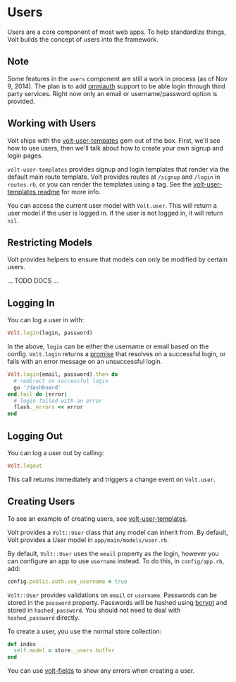 # Users

Users are a core component of most web apps.  To help standardize things, Volt builds the concept of users into the framework.

## Note

Some features in the ```users``` component are still a work in process (as of Nov 9, 2014).  The plan is to add [omniauth](https://github.com/intridea/omniauth) support to be able login through third party services.  Right now only an email or username/password option is provided.

## Working with Users

Volt ships with the [volt-user-tempates](https://github.com/voltrb/volt-user-templates) gem out of the box.  First, we'll see how to use users, then we'll talk about how to create your own signup and login pages.

```volt-user-templates``` provides signup and login templates that render via the default main route template.  Volt provides routes at ```/signup``` and ```/login``` in ```routes.rb```, or you can render the templates using a tag.  See the [volt-user-templates readme](https://github.com/voltrb/volt-user-templates) for more info.

You can access the current user model with ```Volt.user```.  This will return a user model if the user is logged in.  If the user is not logged in, it will return ```nil```.

## Restricting Models

Volt provides helpers to ensure that models can only be modified by certain users.

... TODO DOCS ...

## Logging In

You can log a user in with:

```ruby
Volt.login(login, password)
```

In the above, ```login``` can be either the username or email based on the config.  ```Volt.login``` returns a [promise](http://opalrb.org/blog/2014/05/07/promises-in-opal/) that resolves on a successful login, or fails with an error message on an unsuccessful login.

```ruby
Volt.login(email, password).then do
  # redirect on successful login
  go '/dashboard'
end.fail do |error|
  # login failed with an error
  flash._errors << error
end
```

## Logging Out

You can log a user out by calling:

```ruby
Volt.logout
```

This call returns immediately and triggers a change event on ```Volt.user```.

## Creating Users

To see an example of creating users, see [volt-user-templates](https://github.com/voltrb/volt-user-templates).

Volt provides a ```Volt::User``` class that any model can inherit from.  By default, Volt provides a User model in ```app/main/models/user.rb```.

By default, ```Volt::User``` uses the ```email``` property as the login, however you can configure an app to use ```username``` instead.  To do this, in ```config/app.rb```, add:

```ruby
config.public.auth.use_username = true
```

```Volt::User``` provides validations on ```email``` or ```username```.  Passwords can be stored in the ```password``` property.  Passwords will be hashed using [bcrypt](https://github.com/codahale/bcrypt-ruby) and stored in ```hashed_password```.  You should not need to deal with ```hashed_password``` directly.

To create a user, you use the normal store collection:

```ruby
def index
  self.model = store._users.buffer
end
```

You can use [volt-fields](https://github.com/voltrb/volt-fields) to show any errors when creating a user.
